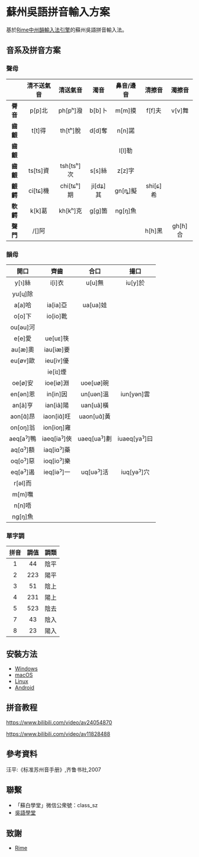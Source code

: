 # 蘇州吳語拼音輸入方案

基於[Rime中州韻輸入法引擎](https://rime.im/)的蘇州吳語拼音輸入法。

## 音系及拼音方案

### 聲母

|          | 清不送氣音 |   清送氣音   |    濁音    | 鼻音/邊音 |   清擦音   |  濁擦音   |
| :------: | :--------: | :----------: | :--------: | :-------: | :--------: | :-------: |
| **脣音** |  p\[p\]北  |  ph\[pʰ\]潑  |  b\[b\]卜  | m\[m\]摸  |  f\[f\]夫  | v\[v\]舞  |
| **齒齦** |  t\[t\]得  |  th\[tʰ\]脫  |  d\[d\]奪  | n\[n\]諾  |            |           |
| **齒齦** |            |              |            | l\[l\]勒  |            |           |
| **齒齦** | ts\[ts\]資 | tsh\[tsʰ\]次 |  s\[s\]絲  | z\[z\]字  |            |           |
| **齦齶** | ci\[tɕ\]機 | chi\[tɕʰ\]期 | ji\[dʑ\]其 | gn\[ȵ\]擬 | shi\[ɕ\]希 |           |
| **軟齶** |  k\[k\]葛  |  kh\[kʰ\]克  |  g\[ɡ\]箇  | ng\[ŋ\]魚 |            |           |
| **聲門** |  /\[\]阿   |              |            |           |  h\[h\]黑  | gh\[ɦ\]合 |

### 韻母

|    開口     |     齊齒      |     合口      |      撮口      |
| :---------: | :-----------: | :-----------: | :------------: |
|  y\[ɿ\]絲   |   i\[i\]衣    |   u\[u\]無    |   iu\[y\]於    |
|  yu\[ɥ\]除  |               |               |                |
|  a\[a\]哈   |  ia\[ia\]亞   |  ua\[ua\]娃   |                |
|  o\[o\]下   |  io\[io\]靴   |               |                |
| ou\[əu\]河  |               |               |                |
|  e\[e\]愛   |  ue\[uᴇ\]筷   |               |                |
|  au\[æ\]奧  |  iau\[iæ\]要  |               |                |
| eu\[øʏ\]歐  |  ieu\[iʏ\]優  |               |                |
|             |  ie\[iɪ\]煙   |               |                |
|  oe\[ø\]安  |  ioe\[iø\]淵  |  uoe\[uø\]碗  |                |
| en\[ən\]恩  |  in\[in\]因   |  un\[uən\]溫  |  iun\[yən\]雲  |
|  an\[ã\]亨  |  ian\[iã\]陽  |  uan\[uã\]橫  |                |
| aon\[ɑ̃\]昂  | iaon\[iɑ̃\]旺  | uaon\[uɑ̃\]黃  |                |
| on\[oŋ\]翁  | ion\[ioŋ\]雍  |               |                |
| aeq\[aˀ\]鴨 | iaeq\[iaˀ\]俠 | uaeq\[uaˀ\]劃 | iuaeq\[yaˀ\]曰 |
| aq\[ɑˀ\]額  | iaq\[iɑˀ\]藥  |               |                |
| oq\[oˀ\]惡  | ioq\[ioˀ\]樂  |               |                |
| eq\[əˀ\]遏  | ieq\[iəˀ\]一  |  uq\[uəˀ\]活  |  iuq\[yəˀ\]穴  |
|  r\[əl\]而  |               |               |                |
|  m\[m\]嘸   |               |               |                |
|  n\[n\]唔   |               |               |                |
|  ng\[ŋ\]魚  |               |               |                |

### 單字調

| 拼音 | 調值 | 調類 |
| :--: | :--: | :--: |
|  1   |  44  | 陰平 |
|  2   | 223  | 陽平 |
|  3   |  51  | 陰上 |
|  4   | 231  | 陽上 |
|  5   | 523  | 陰去 |
|  7   |  43  | 陰入 |
|  8   |  23  | 陽入 |

## 安裝方法

- [Windows](https://ngli.github.io/rime-wugniu/安装方法/Windows.html)
- [macOS](https://ngli.github.io/rime-wugniu/安装方法/macOS.html)
- [Linux](https://ngli.github.io/rime-wugniu/安装方法/Linux.html)
- [Android](https://ngli.github.io/rime-wugniu/安装方法/Android.html)

## 拼音教程

https://www.bilibili.com/video/av24054870

https://www.bilibili.com/video/av11828488

## 參考資料

汪平:《标准苏州音手册》,齐鲁书社,2007

## 聯繫

- 「蘇白學堂」微信公衆號：class_sz
- [吳語學堂](https://www.wugniu.com/)

## 致謝

- [Rime](https://rime.im/)

